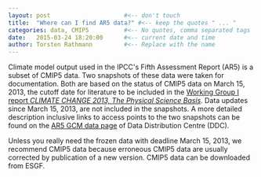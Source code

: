 ```yaml
---
layout: post                     #<-- don't touch
title:  "Where can I find AR5 data?" #<-- keep the quotes " ... "
categories: data, CMIP5          #<-- No quotes, comma separated tags
date:   2015-03-24 18:20:00      #<-- current date and time
author: Torsten Rathmann         #<-- Replace with the name
---
```


Climate model output used in the IPCC's Fifth Assessment Report (AR5) is a subset of CMIP5 data. Two snapshots of these data were taken for documentation. Both are based on the status of CMIP5 data on March 15, 2013, the cutoff date for literature to be included in the [Working Group I report *CLIMATE CHANGE 2013, The Physical Science Basis*][IPCC WG I]. Data updates since March 15, 2013, are not included in the snapshots. A more detailed description inclusive links to access points to the two snapshots can be found on the [AR5 GCM data page][AR5 GCM data] of Data Distribution Centre (DDC).

Unless you really need the frozen data with deadline March 15, 2013, we recommend CMIP5 data because erroneous CMIP5 data are usually corrected by publication of a new version. CMIP5 data can be downloaded from ESGF.

[IPCC WG I]: http://www.ipcc.ch/report/ar5/wg1/
[AR5 GCM data]: http://www.ipcc-data.org/sim/gcm_monthly/AR5/index.html

